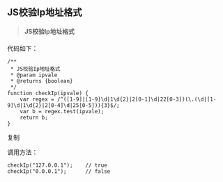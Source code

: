 ## JS校验Ip地址格式

> #### JS校验Ip地址格式

代码如下：

~~~
/**
 * JS校验Ip地址格式
 * @param ipvale
 * @returns {boolean}
 */
function checkIp(ipvale) {
    var regex = /^([1-9]|[1-9]\d|1\d{2}|2[0-1]\d|22[0-3])(\.(\d|[1-9]\d|1\d{2}|2[0-4]\d|25[0-5])){3}$/;
    var b = regex.test(ipvale);
    return b;
}

~~~

复制

调用方法：

~~~
checkIp("127.0.0.1");    // true
checkIp("0.0.0.1");      // false
~~~

